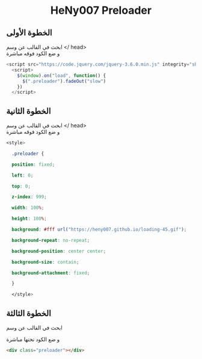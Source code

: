 <h1 align="center">HeNy007 Preloader</h1>


## الخطوة الأولى 
ابحث في القالب عن وسم 
</ head>           
و ضع الكود فوقه مباشرة

```js
<script src="https://code.jquery.com/jquery-3.6.0.min.js" integrity="sha256-/xUj+3OJU5yExlq6GSYGSHk7tPXikynS7ogEvDej/m4=" crossorigin="anonymous"></script>
  <script>
    $(window).on("load", function() {
      $(".preloader").fadeOut("slow")
    })
  </script>
```

## الخطوة الثانية
ابحث في القالب عن وسم
</ head>      
و ضع الكود فوقه مباشرة

```scss
<style>

  .preloader {

  position: fixed;

  left: 0;

  top: 0;

  z-index: 999;

  width: 100%;

  height: 100%;

  background: #fff url("https://heny007.github.io/loading-45.gif");

  background-repeat: no-repeat;

  background-position: center center;

  background-size: contain;

  background-attachment: fixed;

  }

  </style>
```
## الخطوة الثالثة 
ابحث في القالب عن وسم 
<body>           
و ضع الكود تحتها مباشرة

```html
<div class="preloader"></div>
```
